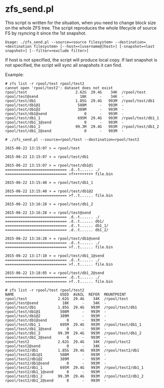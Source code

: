 # zfs_send.pl

This script is written for the situation, when you need to change block size on the whole ZFS tree. The script reproduces the whole lifecycle of source FS by *rsync*ing it since the 1st snapshot.

	Usage: ./zfs_send.pl --source=<source filesystem> --destination=<destination filesystem> [--host=<[username@]host>] [-snapshot=<last snapshot>] [--filter=<exclude filter>]

If host is not specified, the script will produce local copy.
If last snapshot is not specified, the script will sync all snapshots it can find.

Example:

	# zfs list -r rpool/test rpool/test2
	cannot open 'rpool/test2': dataset does not exist
	rpool/test                      2.62G  29.4G    34K  /rpool/test
	rpool/test@send                   18K      -    34K  -
	rpool/test/db1                  1.85G  29.4G   993M  /rpool/test/db1
	rpool/test/db1@1                 508M      -   993M  -
	rpool/test/db1@2                 389M      -   993M  -
	rpool/test/db1@send                 0      -   993M  -
	rpool/test/db1_1                 695M  29.4G   993M  /rpool/test/db1_1
	rpool/test/db1_1@send               0      -   993M  -
	rpool/test/db1_2                99.3M  29.4G   993M  /rpool/test/db1_2
	rpool/test/db1_2@send               0      -   993M  -
	
	# ./zfs_send.pl --source=rpool/test --destination=rpool/test2
	
	2015-06-22 13:15:07 > = rpool/test
	
	2015-06-22 13:15:07 > = rpool/test/db1
	
	2015-06-22 13:15:07 > = rpool/test/db1@1
	============================ .d..t...... ./
	============================ >f+++++++++ file.bin
	
	2015-06-22 13:15:40 > = rpool/test/db1_1
	
	2015-06-22 13:15:40 > = rpool/test/db1@2
	============================ >f..t...... file.bin
	
	2015-06-22 13:16:28 > = rpool/test/db1_2
	
	2015-06-22 13:16:28 > = rpool/test@send
	============================ .d..t...... ./
	============================ .d..t...... db1/
	============================ .d..t...... db1_1/
	============================ .d..t...... db1_2/
	
	2015-06-22 13:16:28 > = rpool/test/db1@send
	============================ .d..t...... ./
	============================ >f..t...... file.bin
	
	2015-06-22 13:17:10 > = rpool/test/db1_1@send
	============================ .d..t...... ./
	============================ >f..t...... file.bin
	
	2015-06-22 13:18:05 > = rpool/test/db1_2@send
	============================ .d..t...... ./
	============================ >f..t...... file.bin
	
	# zfs list -r rpool/test rpool/test2
	NAME                     USED  AVAIL  REFER  MOUNTPOINT
	rpool/test              2.62G  29.4G    34K  /rpool/test
	rpool/test@send           18K      -    34K  -
	rpool/test/db1          1.85G  29.4G   993M  /rpool/test/db1
	rpool/test/db1@1         508M      -   993M  -
	rpool/test/db1@2         389M      -   993M  -
	rpool/test/db1@send         0      -   993M  -
	rpool/test/db1_1         695M  29.4G   993M  /rpool/test/db1_1
	rpool/test/db1_1@send       0      -   993M  -
	rpool/test/db1_2        99.3M  29.4G   993M  /rpool/test/db1_2
	rpool/test/db1_2@send       0      -   993M  -
	rpool/test2             2.62G  29.4G    34K  /rpool/test2
	rpool/test2@send            0      -    34K  -
	rpool/test2/db1         1.85G  29.4G   993M  /rpool/test2/db1
	rpool/test2/db1@1        508M      -   993M  -
	rpool/test2/db1@2        389M      -   993M  -
	rpool/test2/db1@send        0      -   993M  -
	rpool/test2/db1_1        695M  29.4G   993M  /rpool/test2/db1_1
	rpool/test2/db1_1@send      0      -   993M  -
	rpool/test2/db1_2       99.3M  29.4G   993M  /rpool/test2/db1_2
	rpool/test2/db1_2@send      0      -   993M  -
	
